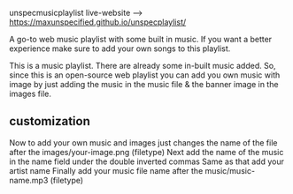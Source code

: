 unspecmusicplaylist live-website --> https://maxunspecified.github.io/unspecplaylist/

A go-to web music playlist with some built in music. If you want a better experience make sure to add your own songs to this playlist.

This is a music playlist. There are already some in-built music added. So, since this is an open-source web playlist you can add you own music with image by just adding the music in the music file & the banner image in the images file.

## customization
Now to add your own music and images just changes the name of the file after the images/your-image.png (filetype) Next add the name of the music in the name field under the double inverted commas Same as that add your artist name Finally add your music file name after the music/music-name.mp3 (filetype)
